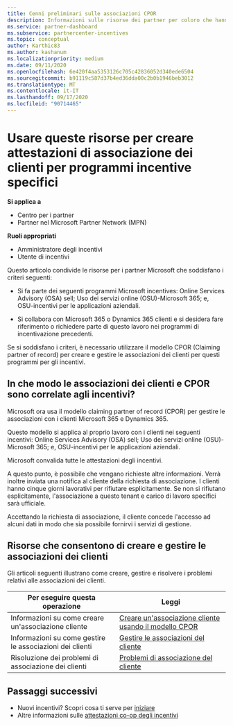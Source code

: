```yaml
---
title: Cenni preliminari sulle associazioni CPOR
description: Informazioni sulle risorse dei partner per coloro che hanno la necessità di associare i clienti a programmi specifici per gli incentivi tramite il modello claiming partner of record (CPOR).
ms.service: partner-dashboard
ms.subservice: partnercenter-incentives
ms.topic: conceptual
author: Karthic83
ms.author: kashanum
ms.localizationpriority: medium
ms.date: 09/11/2020
ms.openlocfilehash: 6e420f4aa5353126c705c42836052d340ede6504
ms.sourcegitcommit: b91119c587d37b4ed36dda00c2b0b1946beb3012
ms.translationtype: MT
ms.contentlocale: it-IT
ms.lasthandoff: 09/17/2020
ms.locfileid: "90714465"
---
```

# <a name="use-these-resources-to-make-customer-association-claims-for-specific-incentives-programs"></a>Usare queste risorse per creare attestazioni di associazione dei clienti per programmi incentive specifici

**Si applica a**

- Centro per i partner
- Partner nel Microsoft Partner Network (MPN)

**Ruoli appropriati**

- Amministratore degli incentivi
- Utente di incentivi

Questo articolo condivide le risorse per i partner Microsoft che soddisfano i criteri seguenti:

- Si fa parte dei seguenti programmi Microsoft incentives: Online Services Advisory (OSA) sell; Uso dei servizi online (OSU)-Microsoft 365; e, OSU-incentivi per le applicazioni aziendali.

- Si collabora con Microsoft 365 o Dynamics 365 clienti e si desidera fare riferimento o richiedere parte di questo lavoro nei programmi di incentivazione precedenti.

Se si soddisfano i criteri, è necessario utilizzare il modello CPOR (Claiming partner of record) per creare e gestire le associazioni dei clienti per questi programmi per gli incentivi.
 
## <a name="how-do-customer-associations-and-cpor-relate-to-incentives"></a>In che modo le associazioni dei clienti e CPOR sono correlate agli incentivi?

Microsoft ora usa il modello claiming partner of record (CPOR) per gestire le associazioni con i clienti Microsoft 365 e Dynamics 365.

Questo modello si applica al proprio lavoro con i clienti nei seguenti incentivi: Online Services Advisory (OSA) sell; Uso dei servizi online (OSU)-Microsoft 365; e, OSU-incentivi per le applicazioni aziendali.

Microsoft convalida tutte le attestazioni degli incentivi.

A questo punto, è possibile che vengano richieste altre informazioni. Verrà inoltre inviata una notifica al cliente della richiesta di associazione. I clienti hanno cinque giorni lavorativi per rifiutare esplicitamente. Se non si rifiutano esplicitamente, l'associazione a questo tenant e carico di lavoro specifici sarà ufficiale.

Accettando la richiesta di associazione, il cliente concede l'accesso ad alcuni dati in modo che sia possibile fornirvi i servizi di gestione. 

## <a name="resources-to-help-you-create-and-manage-customer-associations"></a>Risorse che consentono di creare e gestire le associazioni dei clienti

Gli articoli seguenti illustrano come creare, gestire e risolvere i problemi relativi alle associazioni dei clienti.

|  **Per eseguire questa operazione**  |  **Leggi**  |
|--------------|-----------|
| Informazioni su come creare un'associazione cliente  | [Creare un'associazione cliente usando il modello CPOR](submit-osa-claim.md)  |
|Informazioni su come gestire le associazioni dei clienti  | [Gestire le associazioni del cliente](incentives-manage-customer-associations.md)  |
|Risoluzione dei problemi di associazione dei clienti  | [Problemi di associazione del cliente](incentives-customer-association-issues.md)  |

## <a name="next-steps"></a>Passaggi successivi

- Nuovi incentivi? Scopri cosa ti serve per [iniziare](incentives-get-started-intro.md)
- Altre informazioni sulle [attestazioni co-op degli incentivi](claims-overview.md)
